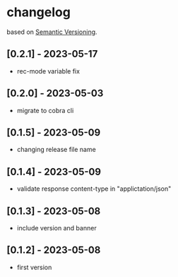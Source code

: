 # changelog
based on [Semantic Versioning](https://semver.org/spec/v2.0.0.html).   

##  [0.2.1] - 2023-05-17
- rec-mode variable fix
##  [0.2.0] - 2023-05-03
- migrate to cobra cli
##  [0.1.5] - 2023-05-09
- changing release file name
##  [0.1.4] - 2023-05-09
- validate response content-type in "applictation/json"
##  [0.1.3] - 2023-05-08
- include version and banner
##  [0.1.2] - 2023-05-08
- first version